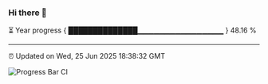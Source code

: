 ### Hi there 👋

⏳ Year progress { ██████████████▁▁▁▁▁▁▁▁▁▁▁▁▁▁▁▁ } 48.16 %

---

⏰ Updated on Wed, 25 Jun 2025 18:38:32 GMT

![Progress Bar CI](https://github.com/DhruviPatel157/GitHub-Actions-Demo/workflows/Progress%20Bar%20CI/badge.svg)
